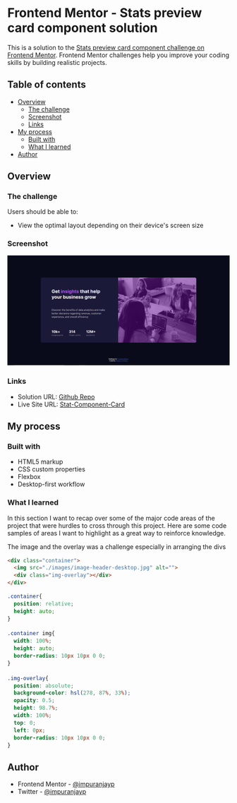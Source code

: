 # Frontend Mentor - Stats preview card component solution

This is a solution to the [Stats preview card component challenge on Frontend Mentor](https://www.frontendmentor.io/challenges/stats-preview-card-component-8JqbgoU62). Frontend Mentor challenges help you improve your coding skills by building realistic projects. 

## Table of contents

- [Overview](#overview)
  - [The challenge](#the-challenge)
  - [Screenshot](#screenshot)
  - [Links](#links)
- [My process](#my-process)
  - [Built with](#built-with)
  - [What I learned](#what-i-learned)
- [Author](#author)


## Overview

### The challenge

Users should be able to:

- View the optimal layout depending on their device's screen size

### Screenshot
![](./design/screenshot.PNG)

### Links

- Solution URL: [Github Repo](https://github.com/impuranjayp/Stat-Card-Preview-Component)
- Live Site URL: [Stat-Component-Card](https://impuranjayp.github.io/Stat-Card-Preview-Component/)

## My process

### Built with

- HTML5 markup
- CSS custom properties
- Flexbox
- Desktop-first workflow

### What I learned

In this section I want to recap over some of the major code areas of the project that were hurdles to cross through this project. 
Here are some code samples of areas I want to highlight as a great way to reinforce knowledge.

The image and the overlay was a challenge especially in arranging the divs
```html
<div class="container">
  <img src="./images/image-header-desktop.jpg" alt="">
  <div class="img-overlay"></div>
</div>
```
```css
.container{
  position: relative;
  height: auto;
}

.container img{
  width: 100%;
  height: auto;
  border-radius: 10px 10px 0 0;
}

.img-overlay{
  position: absolute;
  background-color: hsl(278, 87%, 33%);
  opacity: 0.5;
  height: 98.7%;
  width: 100%;
  top: 0;
  left: 0px;
  border-radius: 10px 10px 0 0;
}
```
## Author

- Frontend Mentor - [@impuranjayp](https://www.frontendmentor.io/profile/impuranjayp)
- Twitter - [@impuranjayp](https://twitter.com/impuranjayp)



